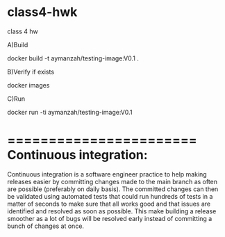 # class4-hwk
class 4 hw


A)Build

docker build -t aymanzah/testing-image:V0.1 .

B)Verify if exists

docker images

C)Run

docker run -ti aymanzah/testing-image:V0.1



=======================
Continuous integration:
=======================
Continuous integration is a software engineer practice to help making releases easier by committing changes made to the main branch as often are possible (preferably on daily basis). The committed changes can then be validated using automated tests that could run hundreds of tests in a matter of seconds to make sure that all works good and that issues are identified and resolved as soon as possible. This make building a release smoother as a lot of bugs will be resolved early instead of committing a bunch of changes at once.

